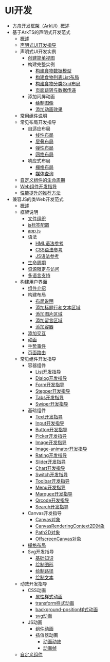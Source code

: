 # UI开发

- [方舟开发框架（ArkUI）概述](arkui-overview.md)
- 基于ArkTS的声明式开发范式
  - [概述](ui-ts-overview.md)
  - [声明式UI开发指导](ui-ts-developing-intro.md)
  - 声明式UI开发实例
    - [创建简单视图](ui-ts-creating-simple-page.md)
    - 构建完整实例
      - [构建食物数据模型](ui-ts-building-data-model.md)
      - [构建食物列表List布局](ui-ts-building-category-list-layout.md)
      - [构建食物分类Grid布局](ui-ts-building-category-grid-layout.md)
      - [页面跳转与数据传递](ui-ts-page-redirection-data-transmission.md)
    - 添加闪屏动画
      - [绘制图像](ui-ts-drawing-feature.md)
      - [添加动画效果](ui-ts-animation-feature.md)
  - [常用组件说明](ui-ts-components-intro.md)
  - 常见布局开发指导
    - 自适应布局
      - [线性布局](ui-ts-layout-linear.md)
      - [层叠布局](ui-ts-layout-stack.md)
      - [弹性布局](ui-ts-layout-flex.md)
      - [网格布局](ui-ts-layout-grid.md)
    - 响应式布局
      - [栅格布局](ui-ts-layout-grid-container-new.md)
      - [媒体查询](ui-ts-layout-mediaquery.md)
  - [自定义组件的生命周期](ui-ts-custom-component-lifecycle-callbacks.md)
  - [Web组件开发指导](ui-ts-components-web.md)
  - [性能提升的推荐方法](ui-ts-performance-improvement-recommendation.md)
- 兼容JS的类Web开发范式
  - [概述](ui-js-overview.md)
  - 框架说明
    - [文件组织](js-framework-file.md)
    - [js标签配置](js-framework-js-tag.md)
    - [app.js](js-framework-js-file.md)
    - 语法
      - [HML语法参考](js-framework-syntax-hml.md)
      - [CSS语法参考](js-framework-syntax-css.md)
      - [JS语法参考](js-framework-syntax-js.md)
    - [生命周期](js-framework-lifecycle.md)
    - [资源限定与访问](js-framework-resource-restriction.md)
    - [多语言支持](js-framework-multiple-languages.md)
  - 构建用户界面
    - [组件介绍](ui-js-building-ui-component.md)
    - 构建布局
      - [布局说明](ui-js-building-ui-layout-intro.md)
      - [添加标题行和文本区域](ui-js-building-ui-layout-text.md)
      - [添加图片区域](ui-js-building-ui-layout-image.md)
      - [添加留言区域](ui-js-building-ui-layout-comment.md)
      - [添加容器](ui-js-building-ui-layout-external-container.md)
    - [添加交互](ui-js-building-ui-interactions.md)
    - [动画](ui-js-building-ui-animation.md)
    - [手势事件](ui-js-building-ui-event.md)
    - [页面路由](ui-js-building-ui-routes.md)
  - 常见组件开发指导
    - 容器组件
      - [List开发指导](ui-js-components-list.md)
      - [Dialog开发指导](ui-js-components-dialog.md)
      - [Form开发指导](ui-js-components-form.md)
      - [Stepper开发指导](ui-js-components-stepper.md)
      - [Tabs开发指导](ui-js-component-tabs.md)
      - [Swiper开发指导](ui-js-components-swiper.md)
    - 基础组件
      - [Text开发指导](ui-js-components-text.md)
      - [Input开发指导](ui-js-components-input.md)
      - [Button开发指导](ui-js-components-button.md)
      - [Picker开发指导](ui-js-components-picker.md)
      - [Image开发指导](ui-js-components-images.md)
      - [Image-animator开发指导](ui-js-components-image-animator.md)
      - [Rating开发指导](ui-js-components-rating.md)
      - [Slider开发指导](ui-js-components-slider.md)
      - [Chart开发指导](ui-js-components-chart.md)
      - [Switch开发指导](ui-js-components-switch.md)
      - [Toolbar开发指导](ui-js-components-toolbar.md)
      - [Menu开发指导](ui-js-components-menu.md)
      - [Marquee开发指导](ui-js-components-marquee.md)
      - [Qrcode开发指导](ui-js-components-qrcode.md)
      - [Search开发指导](ui-js-components-search.md)
    - Canvas开发指导
      - [Canvas对象](ui-js-components-canvas.md)
      - [CanvasRenderingContext2D对象](ui-js-components-canvasrenderingcontext2d.md)
      - [Path2D对象](ui-js-components-path2d.md)
      - [OffscreenCanvas对象](ui-js-components-offscreencanvas.md)
    - [栅格布局](ui-js-components-grid.md)
    - Svg开发指导
      - [基础知识](ui-js-components-svg-overview.md)
      - [绘制图形](ui-js-components-svg-graphics.md)
      - [绘制路径](ui-js-components-svg-path.md)
      - [绘制文本](ui-js-components-svg-text.md)
  - 动效开发指导
    - CSS动画
      - [属性样式动画](ui-js-animate-attribute-style.md)
      - [transform样式动画](ui-js-animate-transform.md)
      - [background-position样式动画](ui-js-animate-background-position-style.md)
      - [svg动画](ui-js-animate-svg.md)
    - JS动画
      - [组件动画](ui-js-animate-component.md)
      - 插值器动画
        - [动画动效](ui-js-animate-dynamic-effects.md)
        - [动画帧](ui-js-animate-frame.md)
  - [自定义组件](ui-js-custom-components.md)
